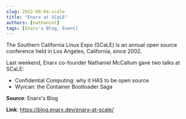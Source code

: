 ```yaml
---
slug: 2022-08-04-scale
title: "Enarx at SCaLE"
authors: [nathaniel]
tags: [Enarx's Blog, Event]
---
```

The Southern California Linux Expo (SCaLE) is an annual open source conference held in Los Angeles, California, since 2002.

Last weekend, Enarx co-founder Nathaniel McCallum gave two talks at SCaLE:
- Confidential Computing: why it HAS to be open source
- Wyrcan: the Container Bootloader Saga

**Source**: Enarx's Blog

**Link**: https://blog.enarx.dev/enarx-at-scale/